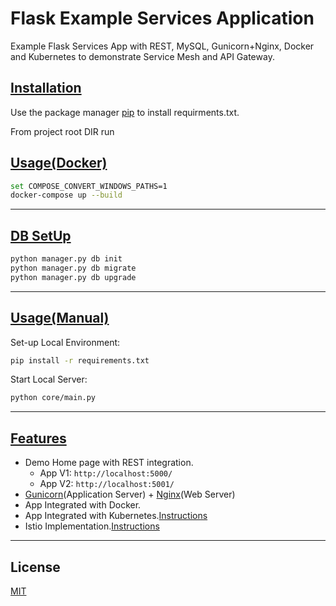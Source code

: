 # Flask Example Services Application

Example Flask Services App with REST, MySQL, Gunicorn+Nginx, Docker and Kubernetes to demonstrate Service Mesh and API Gateway.

## <u>Installation</u>

Use the package manager [pip](https://pip.pypa.io/en/stable/) to install requirments.txt.

From project root DIR run

## <u>Usage(Docker)</u>

```bash
set COMPOSE_CONVERT_WINDOWS_PATHS=1
docker-compose up --build
```

---

## <u>DB SetUp</u>

```bash
python manager.py db init
python manager.py db migrate
python manager.py db upgrade
```

---

## <u>Usage(Manual)</u>

Set-up Local Environment:

```bash
pip install -r requirements.txt
```

Start Local Server:

```bash
python core/main.py
```

---

## <u>Features</u>

* Demo Home page with REST integration.
  * App V1: `http://localhost:5000/`
  * App V2: `http://localhost:5001/`
* [Gunicorn](https://gunicorn.org/)(Application Server) + [Nginx](https://www.nginx.com/)(Web Server)
* App Integrated with Docker.
* App Integrated with Kubernetes.[Instructions](k8s/README.md)
* Istio Implementation.[Instructions](k8s/istio-gateway/README.md)

---

## License

[MIT](https://choosealicense.com/licenses/mit/)